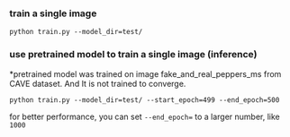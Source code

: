 ### train a single image

`python train.py --model_dir=test/`

### use pretrained model to train a single image (inference)

*pretrained model was trained on image fake_and_real_peppers_ms from CAVE dataset. And It is not trained to converge.

`python train.py --model_dir=test/ --start_epoch=499 --end_epoch=500`

for better performance, you can set `--end_epoch=` to a larger number, like `1000`
